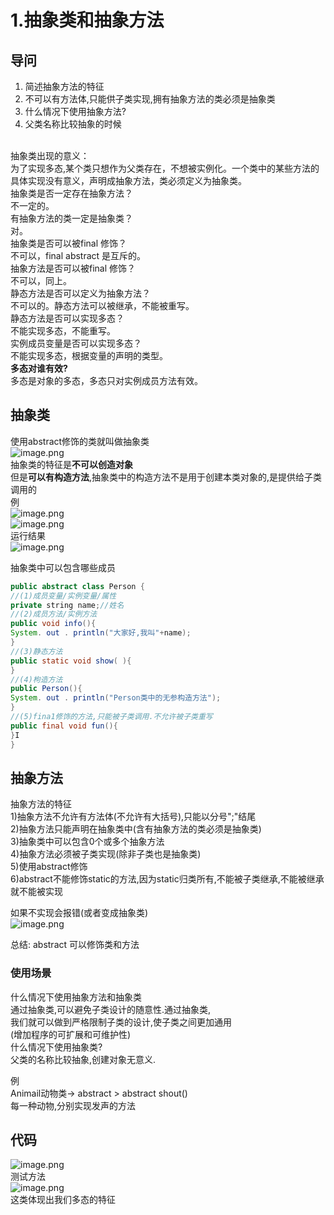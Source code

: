 # 1.抽象类和抽象方法

<a name="0A5s3"></a>
## 导问
1. 简述抽象方法的特征
  1. 不可以有方法体,只能供子类实现,拥有抽象方法的类必须是抽象类
2. 什么情况下使用抽象方法?
  1. 父类名称比较抽象的时候


<br />抽象类出现的意义：<br />为了实现多态,某个类只想作为父类存在，不想被实例化。一个类中的某些方法的具体实现没有意义，声明成抽象方法，类必须定义为抽象类。<br />抽象类是否一定存在抽象方法？<br />不一定的。<br />有抽象方法的类一定是抽象类？<br />对。<br />抽象类是否可以被final 修饰？<br />不可以，final abstract 是互斥的。<br />抽象方法是否可以被final 修饰？<br />不可以，同上。<br />静态方法是否可以定义为抽象方法？<br />不可以的。静态方法可以被继承，不能被重写。<br />静态方法是否可以实现多态？<br />不能实现多态，不能重写。<br />实例成员变量是否可以实现多态？<br />不能实现多态，根据变量的声明的类型。<br />**多态对谁有效?**<br />多态是对象的多态，多态只对实例成员方法有效。

<a name="rCxS2"></a>
## 抽象类
使用abstract修饰的类就叫做抽象类<br />![image.png](https://cdn.nlark.com/yuque/0/2019/png/349894/1559612203076-92139ca6-a1d3-4be9-8772-af86208692f0.png#align=left&display=inline&height=104&name=image.png&originHeight=130&originWidth=365&size=20797&status=done&width=292)<br />抽象类的特征是**不可以创造对象**<br />但是**可以有构造方法**,抽象类中的构造方法不是用于创建本类对象的,是提供给子类调用的<br />例<br />![image.png](https://cdn.nlark.com/yuque/0/2019/png/349894/1559612398798-5b063ce4-e5cc-425b-8ba7-58873453a986.png#align=left&display=inline&height=84&name=image.png&originHeight=105&originWidth=414&size=36809&status=done&width=331.2)<br />![image.png](https://cdn.nlark.com/yuque/0/2019/png/349894/1559612325594-53bf6b4a-82d5-438b-a54b-2e8c3497b8ed.png#align=left&display=inline&height=112&name=image.png&originHeight=140&originWidth=378&size=50648&status=done&width=302.4)<br />运行结果<br />![image.png](https://cdn.nlark.com/yuque/0/2019/png/349894/1559612371581-65cd26c8-2855-407e-9b21-122053f04a95.png#align=left&display=inline&height=51&name=image.png&originHeight=64&originWidth=201&size=22276&status=done&width=160.8)


抽象类中可以包含哪些成员
```java
public abstract class Person {
//(1)成员变量/实例变量/属性
private string name;//姓名
//(2)成员方法/实例方法
public void info(){
System. out . println("大家好,我叫"+name);
}
//(3)静态方法
public static void show( ){
}
//(4)枸造方法
public Person(){
System. out . println("Person类中的无参构造方法");
}
//(5)fina1修饰的方法,只能被子类调用.不允许被子类重写
public final void fun(){
}I
}
```


<a name="WB9ma"></a>
## 抽象方法
抽象方法的特征<br />1)抽象方法不允许有方法体(不允许有大括号),只能以分号";"结尾<br />2)抽象方法只能声明在抽象类中(含有抽象方法的类必须是抽象类)<br />3)抽象类中可以包含0个或多个抽象方法<br />4)抽象方法必须被子类实现(除非子类也是抽象类)<br />5)使用abstract修饰<br />6)abstract不能修饰static的方法,因为static归类所有,不能被子类继承,不能被继承就不能被实现

如果不实现会报错(或者变成抽象类)<br />![image.png](https://cdn.nlark.com/yuque/0/2019/png/349894/1559612720416-0dcaeac9-69b3-47c8-b255-05a3aa691f21.png#align=left&display=inline&height=78&name=image.png&originHeight=98&originWidth=369&size=43391&status=done&width=295.2)

总结: abstract 可以修饰类和方法

<a name="ntXS6"></a>
### 
<a name="NQUeR"></a>
### 使用场景
什么情况下使用抽象方法和抽象类<br />通过抽象类,可以避免子类设计的随意性.通过抽象类,<br />我们就可以做到严格限制子类的设计,使子类之间更加通用<br />(增加程序的可扩展和可维护性)<br />什么情况下使用抽象类?<br />父类的名称比较抽象,创建对象无意义.

例<br />Animail动物类-> abstract > abstract shout()<br />每一种动物,分别实现发声的方法


<a name="WcjhB"></a>
## 代码
![image.png](https://cdn.nlark.com/yuque/0/2019/png/349894/1559612895726-31fd48f0-49ad-44d0-83b1-4cddf4ea15fd.png#align=left&display=inline&height=265&name=image.png&originHeight=331&originWidth=456&size=114131&status=done&width=364.8)<br />测试方法<br />![image.png](https://cdn.nlark.com/yuque/0/2019/png/349894/1559612932633-ad61dbc4-4d32-4ede-a8fb-129c06dbaa52.png#align=left&display=inline&height=262&name=image.png&originHeight=328&originWidth=485&size=128875&status=done&width=388)<br />这类体现出我们多态的特征
